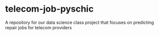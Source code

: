 telecom-job-pyschic
===================

A repository for our data science class project that focuses on predicting repair jobs for telecom providers
